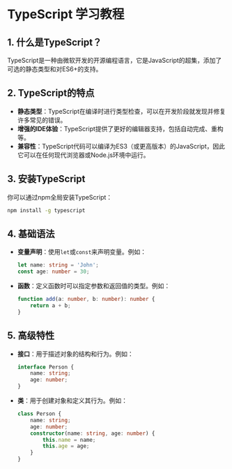 # TypeScript 学习教程

## 1. 什么是TypeScript？

TypeScript是一种由微软开发的开源编程语言，它是JavaScript的超集，添加了可选的静态类型和对ES6+的支持。

## 2. TypeScript的特点

- **静态类型**：TypeScript在编译时进行类型检查，可以在开发阶段就发现并修复许多常见的错误。
- **增强的IDE体验**：TypeScript提供了更好的编辑器支持，包括自动完成、重构等。
- **兼容性**：TypeScript代码可以编译为ES3（或更高版本）的JavaScript，因此它可以在任何现代浏览器或Node.js环境中运行。

## 3. 安装TypeScript

你可以通过npm全局安装TypeScript：
```bash
npm install -g typescript
```

## 4. 基础语法

- **变量声明**：使用`let`或`const`来声明变量。例如：
    ```typescript
    let name: string = 'John';
    const age: number = 30;
    ```

- **函数**：定义函数时可以指定参数和返回值的类型。例如：
    ```typescript
    function add(a: number, b: number): number {
        return a + b;
    }
    ```

## 5. 高级特性

- **接口**：用于描述对象的结构和行为。例如：
    ```typescript
    interface Person {
        name: string;
        age: number;
    }
    ```

- **类**：用于创建对象和定义其行为。例如：
    ```typescript
    class Person {
        name: string;
        age: number;
        constructor(name: string, age: number) {
            this.name = name;
            this.age = age;
        }
    }
    ```
